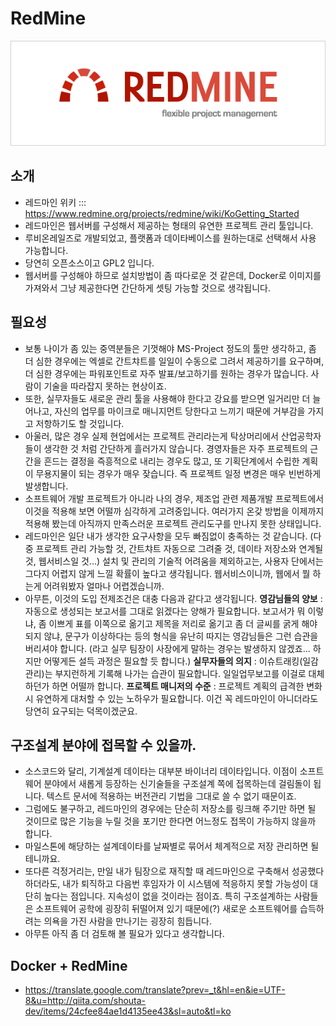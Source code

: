 # RedMine

![RedMine](https://raw.githubusercontent.com/docker-library/docs/master/redmine/logo.png)

## 소개
* 레드마인 위키 ::: https://www.redmine.org/projects/redmine/wiki/KoGetting_Started
* 레드마인은 웹서버를 구성해서 제공하는 형태의 유연한 프로젝트 관리 툴입니다.
* 루비온레일즈로 개발되었고, 플랫폼과 데이타베이스를 원하는대로 선택해서 사용 가능합니다.
* 당연히 오픈소스이고 GPL2 입니다.
* 웹서버를 구성해야 하므로 설치방법이 좀 따다로운 것 같은데, Docker로 이미지를 가져와서 그냥 제공한다면 간단하게 셋팅 가능할 것으로 생각됩니다.

## 필요성
* 보통 나이가 좀 있는 중역분들은 기껏해야 MS-Project 정도의 툴만 생각하고, 좀 더 심한 경우에는 엑셀로 간트챠트를 일일이 수동으로 그려서 제공하기를 요구하며, 더 심한 경우에는 파워포인트로 자주 발표/보고하기를 원하는 경우가 많습니다.  사람이 기술을 따라잡지 못하는 현상이죠.
* 또한, 실무자들도 새로운 관리 툴을 사용해야 한다고 강요를 받으면 일거리만 더 늘어나고, 자신의 업무를 마이크로 매니지먼트 당한다고 느끼기 때문에 거부감을 가지고 저항하기도 할 것입니다.
* 아울러, 많은 경우 실제 현업에서는 프로젝트 관리라는게 탁상머리에서 산업공학자들이 생각한 것 처럼 간단하게 흘러가지 않습니다.  경영자들은 자주 프로젝트의 근간을 흔드는 결정을 즉흥적으로 내리는 경우도 많고, 또 기획단계에서 수립한 계획이 무용지물이 되는 경우가 매우 잦습니다.  즉 프로젝트 일정 변경은 매우 빈번하게 발생합니다.
* 소프트웨어 개발 프로젝트가 아니라 나의 경우, 제조업 관련 제품개발 프로젝트에서 이것을 적용해 보면 어떨까 심각하게 고려중입니다.  여러가지 온갖 방법을 이제까지 적용해 봤는데 아직까지 만족스러운 프로젝트 관리도구를 만나지 못한 상태입니다.
* 레드마인은 일단 내가 생각한 요구사항을 모두 빠짐없이 충족하는 것 같습니다.  (다중 프로젝트 관리 가능할 것, 간트챠트 자동으로 그려줄 것, 데이타 저장소와 연계될 것, 웹서비스일 것...)  설치 및 관리의 기술적 어려움을 제외하고는, 사용자 단에서는 그다지 어렵지 않게 느낄 확률이 높다고 생각됩니다.  웹서비스이니까, 웹에서 뭘 하는게 어려워봤자 얼마나 어렵겠습니까.
* 아무튼, 이것의 도입 전제조건은 대충 다음과 같다고 생각됩니다.
  **영감님들의 양보** : 자동으로 생성되는 보고서를 그대로 읽겠다는 양해가 필요합니다.  보고서가 뭐 이렇냐, 좀 이쁘게 표를 이쪽으로 옮기고 제목을 저리로 옮기고 좀 더 글씨를 굵게 해야 되지 않냐, 문구가 이상하다는 등의 형식을 유난히 따지는 영감님들은 그런 습관을 버리셔야 합니다. (라고 실무 팀장이 사장에게 말하는 경우는 발생하지 않겠죠...  하지만 어떻게든 설득 과정은 필요할 듯 합니다.)
  **실무자들의 의지** : 이슈트래킹(일감관리)는 부지런하게 기록해 나가는 습관이 필요합니다.  일일업무보고를 이걸로 대체하던가 하면 어떨까 합니다.
  **프로젝트 매니저의 수준** : 프로젝트 계획의 급격한 변화시 유연하게 대처할 수 있는 노하우가 필요합니다.  이건 꼭 레드마인이 아니더라도 당연히 요구되는 덕목이겠군요.

## 구조설계 분야에 접목할 수 있을까.
* 소스코드와 달리, 기계설계 데이타는 대부분 바이너리 데이타입니다.  이점이 소프트웨어 분야에서 새롭게 등장하는 신기술들을 구조설계 쪽에 접목하는데 걸림돌이 됩니다.  텍스트 문서에 적용하는 버전관리 기법을 그대로 쓸 수 없기 때문이죠.
* 그럼에도 불구하고, 레드마인의 경우에는 단순히 저장소를 링크해 주기만 하면 될 것이므로 많은 기능을 누릴 것을 포기만 한다면 어느정도 접목이 가능하지 않을까 합니다.
* 마일스톤에 해당하는 설계데이타를 날짜별로 묶어서 체계적으로 저장 관리하면 될 테니까요.
* 또다른 걱정거리는, 만일 내가 팀장으로 재직할 때 레드마인으로 구축해서 성공했다 하더라도, 내가 퇴직하고 다음번 후임자가 이 시스템에 적응하지 못할 가능성이 대단히 높다는 점입니다.  지속성이 없을 것이라는 점이죠.  특히 구조설계하는 사람들은 소프트웨어 공학에 굉장히 뒤떨어져 있기 때문에(?) 새로운 소프트웨어를 습득하려는 의욕을 가진 사람을 만나기는 굉장히 힘듭니다.
* 아무튼 아직 좀 더 검토해 볼 필요가 있다고 생각합니다.

## Docker + RedMine
* https://translate.google.com/translate?prev=_t&hl=en&ie=UTF-8&u=http://qiita.com/shouta-dev/items/24cfee84ae1d4135ee43&sl=auto&tl=ko
